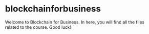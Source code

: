 # blockchainforbusiness
Welcome to Blockchain for Business.
In here, you will find all the files related to the course.
Good luck!
